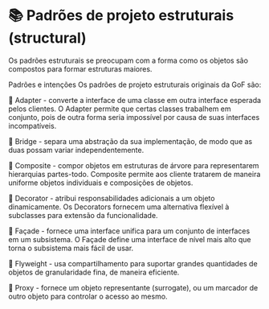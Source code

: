 # 📚 Padrões de projeto estruturais (structural)
Os padrões estruturais se preocupam com a forma como os objetos são compostos para formar estruturas maiores.

Padrões e intenções
Os padrões de projeto estruturais originais da GoF são:

📖 Adapter - converte a interface de uma classe em outra interface esperada pelos clientes. O Adapter permite que certas classes trabalhem em conjunto, pois de outra forma seria impossível por causa de suas interfaces incompatíveis.

📖 Bridge - separa uma abstração da sua implementação, de modo que as duas possam variar independentemente.

📖 Composite - compor objetos em estruturas de árvore para representarem hierarquias partes-todo. Composite permite aos cliente tratarem de maneira uniforme objetos individuais e composições de objetos.

📖 Decorator - atribui responsabilidades adicionais a um objeto dinamicamente. Os Decorators fornecem uma alternativa flexível à subclasses para extensão da funcionalidade.

📖 Façade - fornece uma interface unifica para um conjunto de interfaces em um subsistema. O Façade define uma interface de nível mais alto que torna o subsistema mais fácil de usar.

📖 Flyweight - usa compartilhamento para suportar grandes quantidades de objetos de granularidade fina, de maneira eficiente.

📖 Proxy - fornece um objeto representante (surrogate), ou um marcador de outro objeto para controlar o acesso ao mesmo.
